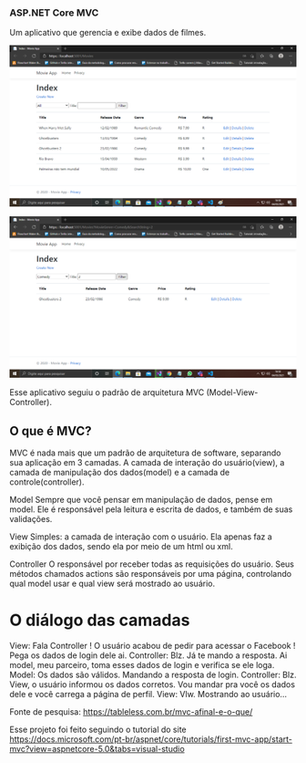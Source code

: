 ### ASP.NET Core MVC
Um aplicativo que gerencia e exibe dados de filmes.

![alt text](print.png)

![alt text](print2.png)

Esse aplicativo seguiu o padrão de arquitetura MVC (Model-View-Controller).

## O que é MVC?

MVC é nada mais que um padrão de arquitetura de software, separando sua aplicação em 3 camadas. A camada de interação do usuário(view), a camada de manipulação dos dados(model) e a camada de controle(controller).

Model
Sempre que você pensar em manipulação de dados, pense em model. Ele é responsável pela leitura e escrita de dados, e também de suas validações.

View
Simples: a camada de interação com o usuário. Ela apenas faz a  exibição dos dados, sendo ela por meio de um html ou xml.

Controller
O responsável por receber todas as requisições do usuário. Seus métodos chamados actions são responsáveis por uma página, controlando qual model usar e qual view será mostrado ao usuário.

# O diálogo das camadas

View: Fala Controller ! O usuário acabou de pedir para acessar o Facebook ! Pega os dados de login dele ai. Controller: Blz. Já te mando a resposta. Ai model, meu parceiro, toma esses dados de login e verifica se ele loga. Model: Os dados são válidos. Mandando a resposta de login. Controller: Blz. View, o usuário informou os dados corretos. Vou mandar pra você os dados dele e você carrega a página de perfil. View: Vlw. Mostrando ao usuário…

Fonte de pesquisa: https://tableless.com.br/mvc-afinal-e-o-que/

Esse projeto foi feito  seguindo o tutorial do site https://docs.microsoft.com/pt-br/aspnet/core/tutorials/first-mvc-app/start-mvc?view=aspnetcore-5.0&tabs=visual-studio


